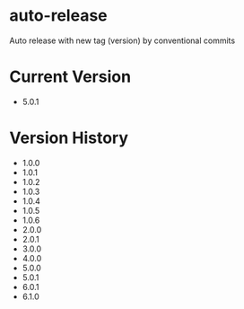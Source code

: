 # auto-release
Auto release with new tag (version) by conventional commits

# Current Version
- 5.0.1

# Version History
- 1.0.0
- 1.0.1
- 1.0.2
- 1.0.3
- 1.0.4
- 1.0.5
- 1.0.6
- 2.0.0
- 2.0.1
- 3.0.0
- 4.0.0
- 5.0.0
- 5.0.1
- 6.0.1
- 6.1.0
